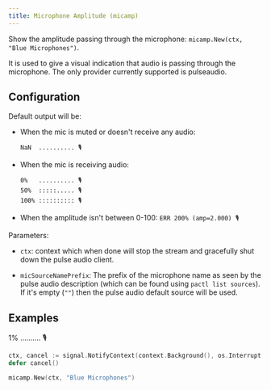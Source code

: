 ```yaml
---
title: Microphone Amplitude (micamp)
---
```


Show the amplitude passing through the microphone: `micamp.New(ctx, "Blue Microphones")`.

It is used to give a visual indication that audio is passing through the microphone. The only provider currently supported is pulseaudio.

## Configuration

Default output will be:

- When the mic is muted or doesn't receive any audio:

  ```
  NaN  .......... 🎙
  ```

- When the mic is receiving audio:

  ```
  0%   .......... 🎙
  50%  :::::..... 🎙
  100% :::::::::: 🎙
  ```

- When the amplitude isn't between 0-100:
  `ERR 200% (amp=2.000) 🎙`

Parameters:

- `ctx`: context which when done will stop the stream and gracefully shut down the pulse audio client.

- `micSourceNamePrefix`: The prefix of the microphone name as seen by the pulse audio description (which can be found using `pactl list sources`). If it's empty (`""`) then the pulse audio default source will be used.

## Examples

<div class="module-example-out">1%   .......... 🎙</div>

```go
ctx, cancel := signal.NotifyContext(context.Background(), os.Interrupt, os.Kill)
defer cancel()

micamp.New(ctx, "Blue Microphones")
```

